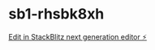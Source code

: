 # sb1-rhsbk8xh

[Edit in StackBlitz next generation editor ⚡️](https://stackblitz.com/~/github.com/uwazzi/sb1-rhsbk8xh)
